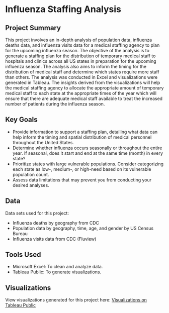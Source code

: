 # Influenza Staffing Analysis
## Project Summary
This project involves an in-depth analysis of population data, influenza deaths data, and influenza visits data for a medical staffing agency to plan for the upcoming influenza season. The objective of the analysis is to generate a staffing plan for the distribution of temporary medical staff to hospitals and clinics across all US states in preparation for the upcoming influenza season. The analysis also aims to inform the timing for the distribution of medical staff and determine which states require more staff than others. The analysis was conducted in Excel and visualizations were generated in Tableau. The insights derived from the visualizations will help the medical staffing agency to allocate the appropriate amount of temporary medical staff to each state at the appropriate times of the year which will ensure that there are adequate medical staff available to treat the increased number of patients during the influenza season.
## Key Goals
- Provide information to support a staffing plan, detailing what data can help inform the timing and spatial distribution of medical personnel throughout the United States.
- Determine whether influenza occurs seasonally or throughout the entire year. If seasonal, does it start and end at the same time (month) in every state?
- Prioritize states with large vulnerable populations. Consider categorizing each state as low-, medium-, or high-need based on its vulnerable population count.
- Assess data limitations that may prevent you from conducting your desired analyses.
## Data
Data sets used for this project:
- Influenza deaths by geography from CDC
- Population data by geography, time, age, and gender by US Census Bureau
- Influenza visits data from CDC (Fluview)
## Tools Used
- Microsoft Excel: To clean and analyze data.
- Tableau Public: To generate visualizations.
## Visualizations
View visualizations generated for this project here: [Visualizations on Tableau Public](https://public.tableau.com/app/profile/priya.agrawal4103/viz/Book9_17333702165620/InfluenzaStaffingRequirements)
